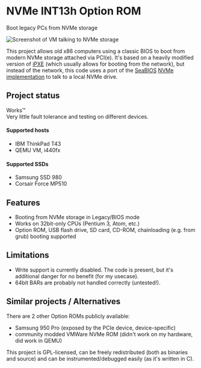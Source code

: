 # NVMe INT13h Option ROM
Boot legacy PCs from NVMe storage

![Screenshot of VM talking to NVMe storage](https://screenshot.tbspace.de/qskumcgfvtx.png)

This project allows old x86 computers using a classic BIOS to boot from modern NVMe storage attached via PCI(e).
It's based on a heavily modified version of [iPXE](https://ipxe.org/start) (which usually allows for booting from the network), but 
instead of the network, this code uses a port of the [SeaBIOS](https://github.com/coreboot/seabios/tree/master) [NVMe implementation](https://github.com/coreboot/seabios/blob/master/src/hw/nvme.c) to talk to a local NVMe drive.

## Project status
Works™   
Very little fault tolerance and testing on different devices.

#### Supported hosts
- IBM ThinkPad T43
- QEMU VM, i440fx

#### Supported SSDs
- Samsung SSD 980 
- Corsair Force MP510

## Features
- Booting from NVMe storage in Legacy/BIOS mode
- Works on 32bit-only CPUs (Pentium 3, Atom, etc.)
- Option ROM, USB flash drive, SD card, CD-ROM, chainloading (e.g. from grub) booting supported

## Limitations
- Write support is currently disabled. The code is present, but it's additional danger for no benefit (for my usecase).
- 64bit BARs are probably not handled correctly (untested!).

## Similar projects / Alternatives
There are 2 other Option ROMs publicly available:
- Samsung 950 Pro (exposed by the PCIe device, device-specific)
- community modded VMWare NVMe ROM (didn't work on my hardware, did work in QEMU)

This project is GPL-licensed, can be freely redistributed (both as binaries and source) and can be instrumented/debugged easily (as it's written in C).
